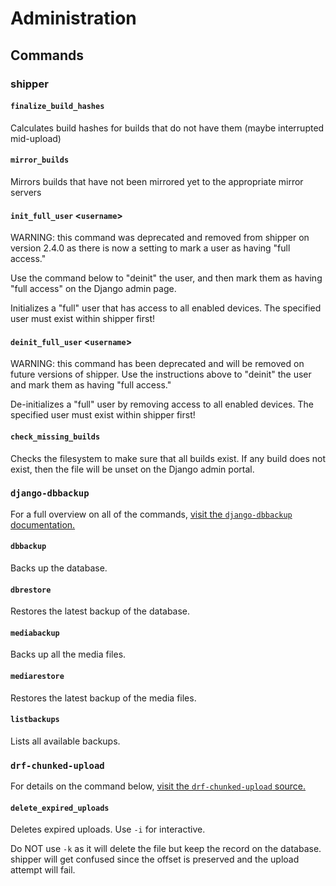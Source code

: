 # Administration

## Commands

### shipper

#### `finalize_build_hashes`

Calculates build hashes for builds that do not have them (maybe interrupted mid-upload)

#### `mirror_builds`

Mirrors builds that have not been mirrored yet to the appropriate mirror servers

#### `init_full_user` <`username`>

WARNING: this command was deprecated and removed from shipper on version 2.4.0 as
there is now a setting to mark a user as having "full access."

Use the command below to "deinit" the user, and then mark them as having "full access"
on the Django admin page.

Initializes a "full" user that has access to all enabled devices. The specified user must exist within shipper first!

#### `deinit_full_user` <`username`>

WARNING: this command has been deprecated and will be removed on future versions
of shipper. Use the instructions above to "deinit" the user and mark them as
having "full access."

De-initializes a "full" user by removing access to all enabled devices. The specified user must exist within shipper first!

#### `check_missing_builds`

Checks the filesystem to make sure that all builds exist. If any build does not
exist, then the file will be unset on the Django admin portal.


### `django-dbbackup`

For a full overview on all of the commands, [visit the `django-dbbackup` documentation.][django-dbbackup-docs]

[django-dbbackup-docs]: https://django-dbbackup.readthedocs.io/en/stable/commands.html

#### `dbbackup`

Backs up the database.

#### `dbrestore`

Restores the latest backup of the database.

#### `mediabackup`

Backs up all the media files.

#### `mediarestore`

Restores the latest backup of the media files.

#### `listbackups`

Lists all available backups.


### `drf-chunked-upload`

For details on the command below, [visit the `drf-chunked-upload` source.][drf-chunked-upload-source]

[drf-chunked-upload-source]: https://github.com/jkeifer/drf-chunked-upload/blob/main/src/drf_chunked_upload/management/commands/delete_expired_uploads.py

#### `delete_expired_uploads`

Deletes expired uploads. Use `-i` for interactive.

Do NOT use `-k` as it will delete the file but keep the record on the database. shipper will get confused since the offset is preserved and the upload attempt will fail.
